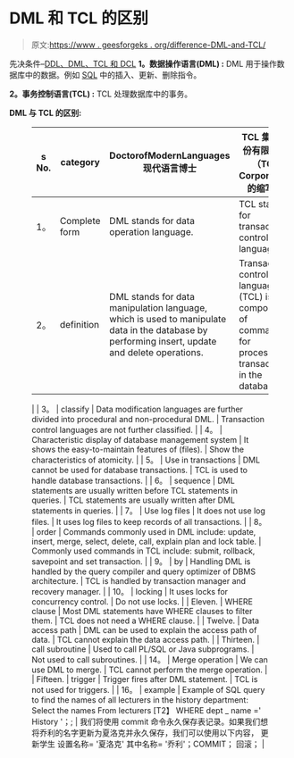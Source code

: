 # DML 和 TCL 的区别

> 原文:[https://www . geesforgeks . org/difference-DML-and-TCL/](https://www.geeksforgeeks.org/difference-between-dml-and-tcl/)

先决条件–[DDL、DML、TCL 和 DCL](https://www.geeksforgeeks.org/sql-ddl-dml-tcl-dcl/)
**1。数据操作语言(DML) :**
DML 用于操作数据库中的数据。例如 [SQL](https://www.geeksforgeeks.org/sql-tutorial/) 中的插入、更新、删除指令。

**2。事务控制语言(TCL) :**
TCL 处理数据库中的事务。

**DML 与 TCL 的区别:**

<figure class="table">

| s No. | category | DoctorofModernLanguages 现代语言博士 | TCL 集团股份有限公司（TCL Corporation 的缩写） |
| --- | --- | --- | --- |
| 1。 | Complete form | DML stands for data operation language. | TCL stands for transaction control language. |
| 2。 | definition | DML stands for data manipulation language, which is used to manipulate data in the database by performing insert, update and delete operations. | Transaction control language (TCL) is composed of commands for processing transactions in the database.
 |
| 3。 | classify | Data modification languages are further divided into procedural and non-procedural DML. | Transaction control languages are not further classified. |
| 4。 | Characteristic display of database management system | It shows the easy-to-maintain features of (files). | Show the characteristics of atomicity. |
| 5。 | Use in transactions | DML cannot be used for database transactions. | TCL is used to handle database transactions. |
| 6。 | sequence | DML statements are usually written before TCL statements in queries. | TCL statements are usually written after DML statements in queries. |
| 7。 | Use log files | It does not use log files. | It uses log files to keep records of all transactions. |
| 8。 | order | Commands commonly used in DML include: update, insert, merge, select, delete, call, explain plan and lock table. | Commonly used commands in TCL include: submit, rollback, savepoint and set transaction. |
| 9。 | by | Handling DML is handled by the query compiler and query optimizer of DBMS architecture. | TCL is handled by transaction manager and recovery manager. |
| 10。 | locking | It uses locks for concurrency control. | Do not use locks. |
| Eleven. | WHERE clause | Most DML statements have WHERE clauses to filter them. | TCL does not need a WHERE clause. |
| Twelve. | Data access path | DML can be used to explain the access path of data. | TCL cannot explain the data access path. |
| Thirteen. | call subroutine | Used to call PL/SQL or Java subprograms. | Not used to call subroutines. |
| 14。 | Merge operation | We can use DML to merge. | TCL cannot perform the merge operation. |
| Fifteen. | trigger | Trigger fires after DML statement. | TCL is not used for triggers. |
| 16。 | example | Example of SQL query to find the names of all lecturers in the history department:
Select the names
From lecturers [T2】 WHERE dept _ name =' History '；;
 | 我们将使用 commit 命令永久保存表记录。如果我们想将乔利的名字更新为夏洛克并永久保存，我们可以使用以下内容，
更新学生
设置名称= '夏洛克'
其中名称= '乔利'；COMMIT；
回滚； |

</figure>